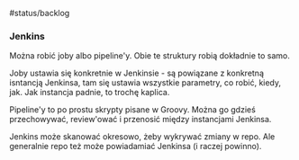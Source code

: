 #status/backlog 

### Jenkins
Można robić joby albo pipeline'y. Obie te struktury robią dokładnie to samo.

Joby ustawia się konkretnie w Jenkinsie - są powiązane z konkretną isntancją Jenkinsa, tam się ustawia wszystkie parametry, co robić, kiedy, jak. Jak instancja padnie, to trochę kaplica.

Pipeline'y to po prostu skrypty pisane w Groovy. Można go gdzieś przechowywać, review'ować i przenosić między instancjami Jenkinsa.

Jenkins może skanować okresowo, żeby wykrywać zmiany w repo.
Ale generalnie repo też może powiadamiać Jenkinsa (i raczej powinno).